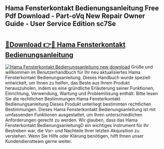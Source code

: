 ## Hama Fensterkontakt Bedienungsanleitung Free Pdf Download - Part-oVq New Repair Owner Guide - User Service Edition sc7Se

# <h2><a href="http://df587h5.blite.top/?on=Hama+Fensterkontakt+Bedienungsanleitung">🔗Download 👉🔴 Hama Fensterkontakt Bedienungsanleitung</a></h2>

[![Hama Fensterkontakt Bedienungsanleitung new download](https://i.imgur.com/lujVjoI.png)](http://df587h5.blite.top/?on=Hama+Fensterkontakt+Bedienungsanleitung)
Grüße und willkommen im Benutzerhandbuch für Ihr neu aktualisiertes Hama Fensterkontakt Bedienungsanleitung. Dieses Handbuch wurde speziell entwickelt, um Ihnen zu helfen, das Beste aus Ihrem Produkt herauszuholen, indem es eine gründliche Erläuterung seiner Funktionen, Einrichtung, Verwendung, Wartung und Problemlösung enthält. Bitte lesen Sie die rechtlichen Bestimmungen Hama Fensterkontakt Bedienungsanleitung Dieses Produkt unterliegt bestimmten rechtlichen Bestimmungen. Dieses Hama Fensterkontakt Bedienungsanleitung ist mit umfassenden Funktionen ausgestattet, um Ihren unterschiedlichen Anforderungen gerecht zu werden. Wir glauben, dass das Hama Fensterkontakt BedienungsanleitungD ein wichtiges Instrument für Ihr Bestreben war, die Vor- und Nachteile Ihrer letzten Akquisition zu verstehen. Wenn Sie Hilfe oder Klärung benötigen, hilft Ihnen unser Kundendienstteam gerne weiter.
